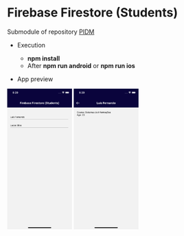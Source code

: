 # Firebase Firestore (Students)
Submodule of repository <a href="https://github.com/LuisFernando1407/pidm">PIDM</a>

- Execution
  - <b>npm install</b>
  - After <b>npm run android</b> or <b>npm run ios</b>

- App preview
<p float="left">
  <img src='assets/screenshot/home.png' width='30%' height='30%'/>
  <img src='assets/screenshot/details.png' width='30%' height='30%'/>
</p>
